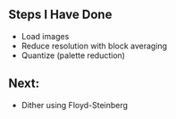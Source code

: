 ## Steps I Have Done

- Load images
- Reduce resolution with block averaging
- Quantize (palette reduction)

## Next:
- Dither using Floyd-Steinberg